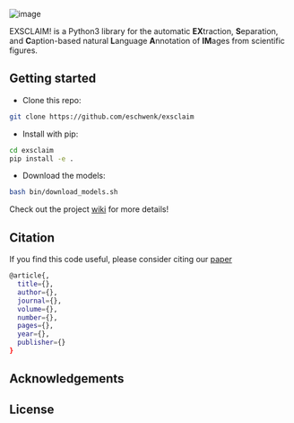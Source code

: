![image](https://drive.google.com/uc?export=view&id=142XkACsDxT9r9VgVg0RUsVvjJhaBqRIs)

EXSCLAIM! is a Python3 library for the automatic **EX**traction, **S**eparation, and **C**aption-based natural **L**anguage **A**nnotation of **IM**ages from scientific figures.

## Getting started
- Clone this repo:
```sh
git clone https://github.com/eschwenk/exsclaim
```
- Install with pip:
```sh
cd exsclaim
pip install -e .
```
- Download the models:
```sh
bash bin/download_models.sh
```

Check out the project [wiki](https://gitlab.com/MaterialEyes/exsclaim/wikis/home) for more details!

## Citation
If you find this code useful, please consider citing our [paper](#paper)
```sh
@article{,
  title={},
  author={},
  journal={},
  volume={},
  number={},
  pages={},
  year={},
  publisher={}
}
```

## Acknowledgements <a name="credits"></a>

## License <a name="license"></a>
